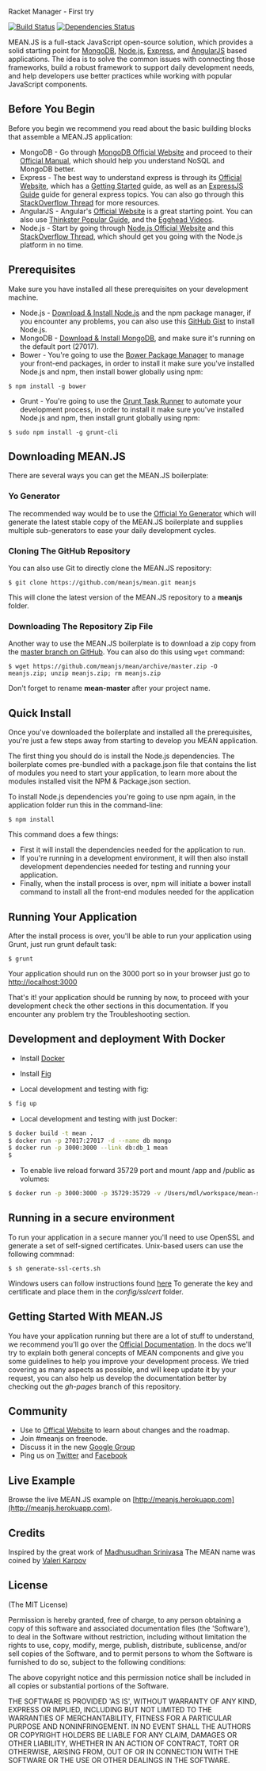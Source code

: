 Racket Manager - First try

[![Build Status](https://travis-ci.org/meanjs/mean.svg?branch=master)](https://travis-ci.org/meanjs/mean)
[![Dependencies Status](https://david-dm.org/meanjs/mean.svg)](https://david-dm.org/meanjs/mean)

MEAN.JS is a full-stack JavaScript open-source solution, which provides a solid starting point for [MongoDB](http://www.mongodb.org/), [Node.js](http://www.nodejs.org/), [Express](http://expressjs.com/), and [AngularJS](http://angularjs.org/) based applications. The idea is to solve the common issues with connecting those frameworks, build a robust framework to support daily development needs, and help developers use better practices while working with popular JavaScript components.

## Before You Begin
Before you begin we recommend you read about the basic building blocks that assemble a MEAN.JS application:
* MongoDB - Go through [MongoDB Official Website](http://mongodb.org/) and proceed to their [Official Manual](http://docs.mongodb.org/manual/), which should help you understand NoSQL and MongoDB better.
* Express - The best way to understand express is through its [Official Website](http://expressjs.com/), which has a [Getting Started](http://expressjs.com/starter/installing.html) guide, as well as an [ExpressJS Guide](http://expressjs.com/guide/error-handling.html) guide for general express topics. You can also go through this [StackOverflow Thread](http://stackoverflow.com/questions/8144214/learning-express-for-node-js) for more resources.
* AngularJS - Angular's [Official Website](http://angularjs.org/) is a great starting point. You can also use [Thinkster Popular Guide](http://www.thinkster.io/), and the [Egghead Videos](https://egghead.io/).
* Node.js - Start by going through [Node.js Official Website](http://nodejs.org/) and this [StackOverflow Thread](http://stackoverflow.com/questions/2353818/how-do-i-get-started-with-node-js), which should get you going with the Node.js platform in no time.


## Prerequisites
Make sure you have installed all these prerequisites on your development machine.
* Node.js - [Download & Install Node.js](http://www.nodejs.org/download/) and the npm package manager, if you encounter any problems, you can also use this [GitHub Gist](https://gist.github.com/isaacs/579814) to install Node.js.
* MongoDB - [Download & Install MongoDB](http://www.mongodb.org/downloads), and make sure it's running on the default port (27017).
* Bower - You're going to use the [Bower Package Manager](http://bower.io/) to manage your front-end packages, in order to install it make sure you've installed Node.js and npm, then install bower globally using npm:

```
$ npm install -g bower
```

* Grunt - You're going to use the [Grunt Task Runner](http://gruntjs.com/) to automate your development process, in order to install it make sure you've installed Node.js and npm, then install grunt globally using npm:

```
$ sudo npm install -g grunt-cli
```

## Downloading MEAN.JS
There are several ways you can get the MEAN.JS boilerplate:

### Yo Generator
The recommended way would be to use the [Official Yo Generator](http://meanjs.org/generator.html) which will generate the latest stable copy of the MEAN.JS boilerplate and supplies multiple sub-generators to ease your daily development cycles.

### Cloning The GitHub Repository
You can also use Git to directly clone the MEAN.JS repository:
```
$ git clone https://github.com/meanjs/mean.git meanjs
```
This will clone the latest version of the MEAN.JS repository to a **meanjs** folder.

### Downloading The Repository Zip File
Another way to use the MEAN.JS boilerplate is to download a zip copy from the [master branch on GitHub](https://github.com/meanjs/mean/archive/master.zip). You can also do this using `wget` command:
```
$ wget https://github.com/meanjs/mean/archive/master.zip -O meanjs.zip; unzip meanjs.zip; rm meanjs.zip
```
Don't forget to rename **mean-master** after your project name.

## Quick Install
Once you've downloaded the boilerplate and installed all the prerequisites, you're just a few steps away from starting to develop you MEAN application.

The first thing you should do is install the Node.js dependencies. The boilerplate comes pre-bundled with a package.json file that contains the list of modules you need to start your application, to learn more about the modules installed visit the NPM & Package.json section.

To install Node.js dependencies you're going to use npm again, in the application folder run this in the command-line:

```
$ npm install
```

This command does a few things:
* First it will install the dependencies needed for the application to run.
* If you're running in a development environment, it will then also install development dependencies needed for testing and running your application.
* Finally, when the install process is over, npm will initiate a bower install command to install all the front-end modules needed for the application

## Running Your Application
After the install process is over, you'll be able to run your application using Grunt, just run grunt default task:

```
$ grunt
```

Your application should run on the 3000 port so in your browser just go to [http://localhost:3000](http://localhost:3000)

That's it! your application should be running by now, to proceed with your development check the other sections in this documentation.
If you encounter any problem try the Troubleshooting section.

## Development and deployment With Docker

* Install [Docker](http://www.docker.com/)
* Install [Fig](https://github.com/orchardup/fig)

* Local development and testing with fig:
```bash
$ fig up
```

* Local development and testing with just Docker:
```bash
$ docker build -t mean .
$ docker run -p 27017:27017 -d --name db mongo
$ docker run -p 3000:3000 --link db:db_1 mean
$
```

* To enable live reload forward 35729 port and mount /app and /public as volumes:
```bash
$ docker run -p 3000:3000 -p 35729:35729 -v /Users/mdl/workspace/mean-stack/mean/public:/home/mean/public -v /Users/mdl/workspace/mean-stack/mean/app:/home/mean/app --link db:db_1 mean
```

## Running in a secure environment
To run your application in a secure manner you'll need to use OpenSSL and generate a set of self-signed certificates. Unix-based users can use the following commnad:
```
$ sh generate-ssl-certs.sh
```
Windows users can follow instructions found [here](http://www.websense.com/support/article/kbarticle/How-to-use-OpenSSL-and-Microsoft-Certification-Authority)
To generate the key and certificate and place them in the *config/sslcert* folder.

## Getting Started With MEAN.JS
You have your application running but there are a lot of stuff to understand, we recommend you'll go over the [Official Documentation](http://meanjs.org/docs.html).
In the docs we'll try to explain both general concepts of MEAN components and give you some guidelines to help you improve your development process. We tried covering as many aspects as possible, and will keep update it by your request, you can also help us develop the documentation better by checking out the *gh-pages* branch of this repository.

## Community
* Use to [Offical Website](http://meanjs.org) to learn about changes and the roadmap.
* Join #meanjs on freenode.
* Discuss it in the new [Google Group](https://groups.google.com/d/forum/meanjs)
* Ping us on [Twitter](http://twitter.com/meanjsorg) and [Facebook](http://facebook.com/meanjs)

## Live Example
Browse the live MEAN.JS example on [http://meanjs.herokuapp.com](http://meanjs.herokuapp.com).

## Credits
Inspired by the great work of [Madhusudhan Srinivasa](https://github.com/madhums/)
The MEAN name was coined by [Valeri Karpov](http://blog.mongodb.org/post/49262866911/the-mean-stack-mongodb-expressjs-angularjs-and)

## License
(The MIT License)

Permission is hereby granted, free of charge, to any person obtaining
a copy of this software and associated documentation files (the
'Software'), to deal in the Software without restriction, including
without limitation the rights to use, copy, modify, merge, publish,
distribute, sublicense, and/or sell copies of the Software, and to
permit persons to whom the Software is furnished to do so, subject to
the following conditions:

The above copyright notice and this permission notice shall be
included in all copies or substantial portions of the Software.

THE SOFTWARE IS PROVIDED 'AS IS', WITHOUT WARRANTY OF ANY KIND,
EXPRESS OR IMPLIED, INCLUDING BUT NOT LIMITED TO THE WARRANTIES OF
MERCHANTABILITY, FITNESS FOR A PARTICULAR PURPOSE AND NONINFRINGEMENT.
IN NO EVENT SHALL THE AUTHORS OR COPYRIGHT HOLDERS BE LIABLE FOR ANY
CLAIM, DAMAGES OR OTHER LIABILITY, WHETHER IN AN ACTION OF CONTRACT,
TORT OR OTHERWISE, ARISING FROM, OUT OF OR IN CONNECTION WITH THE
SOFTWARE OR THE USE OR OTHER DEALINGS IN THE SOFTWARE.
